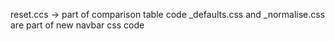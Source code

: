 reset.ccs -> part of comparison table code
_defaults.css and _normalise.css are part of new navbar css code

